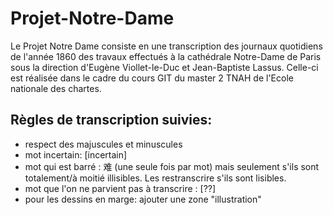 # Projet-Notre-Dame

Le Projet Notre Dame consiste en une transcription des journaux quotidiens de l'année 1860 des travaux effectués à la cathédrale Notre-Dame de Paris sous la direction d'Eugène Viollet-le-Duc et Jean-Baptiste Lassus. Celle-ci est réalisée dans le cadre du cours GIT du master 2 TNAH de l'Ecole nationale des chartes.

Règles de transcription suivies:
-------------------------------------------------------------------------------------------------------------------------------------------------
- respect des majuscules et minuscules
- mot incertain: [incertain]
- mot qui est barré : 难 (une seule fois par mot) mais seulement s'ils sont totalement/à moitié illisibles. Les restranscrire s'ils sont lisibles. 
- mot que l'on ne parvient pas à transcrire : [??]
- pour les dessins en marge: ajouter une zone "illustration"
